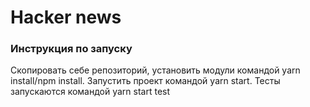 # Hacker news
### Инструкция по запуску ###
Скопировать себе репозиторий, установить модули командой yarn install/npm install. Запустить проект командой yarn start. Тесты запускаются командой yarn start test
